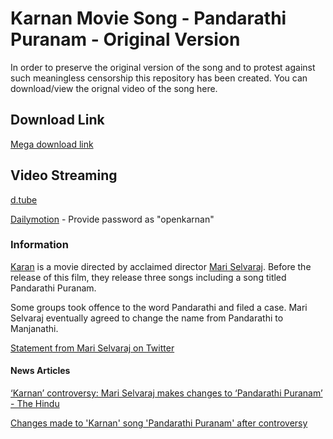 # Karnan Movie Song - Pandarathi Puranam - Original Version

In order to preserve the original version of the song and to protest against such meaningless censorship this repository has been created. You can download/view the orignal video of the song here.

## Download Link

[Mega download link](https://mega.nz/file/qlhmCZrR#QqYOHJwYjNc-dQ-D_sE_hQafWwZFF-eAdpStCGrigCs)

## Video Streaming

[d.tube](https://d.tube/v/devterminalone66/QmRNQBN9ytf4oEjLWo5uVqVCFgUMR8Uq4CXttjk4igLkwd)

[Dailymotion](https://dai.ly/x8085av) - Provide password as "openkarnan"

### Information

[Karan](https://en.wikipedia.org/wiki/Karnan_(2021_film)) is a movie directed by acclaimed director [Mari Selvaraj](https://en.wikipedia.org/wiki/Mari_Selvaraj). Before the release of this film, they release three songs including a song titled Pandarathi Puranam.

Some groups took offence to the word Pandarathi and filed a case. Mari Selvaraj eventually agreed to change the name from Pandarathi to Manjanathi.

[Statement from Mari Selvaraj on Twitter](https://twitter.com/mari_selvaraj/status/1374963251050516482)

#### News Articles

[‘Karnan’ controversy: Mari Selvaraj makes changes to ‘Pandarathi Puranam’ - The Hindu](https://www.thehindu.com/entertainment/movies/karnan-controversy-mari-selvaraj-makes-changes-to-pandarathi-puranam/article34159206.ece)

[Changes made to 'Karnan' song 'Pandarathi Puranam' after controversy](https://www.thenewsminute.com/article/changes-made-karnan-song-pandarathi-puranam-after-controversy-145910)
